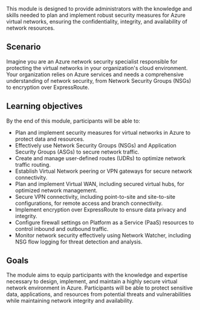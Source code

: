This module is designed to provide administrators with the knowledge and skills needed to plan and implement robust security measures for Azure virtual networks, ensuring the confidentiality, integrity, and availability of network resources.

## Scenario

Imagine you are an Azure network security specialist responsible for protecting the virtual networks in your organization's cloud environment. Your organization relies on Azure services and needs a comprehensive understanding of network security, from Network Security Groups (NSGs) to encryption over ExpressRoute.

## Learning objectives

By the end of this module, participants will be able to:

 -  Plan and implement security measures for virtual networks in Azure to protect data and resources.
 -  Effectively use Network Security Groups (NSGs) and Application Security Groups (ASGs) to secure network traffic.
 -  Create and manage user-defined routes (UDRs) to optimize network traffic routing.
 -  Establish Virtual Network peering or VPN gateways for secure network connectivity.
 -  Plan and implement Virtual WAN, including secured virtual hubs, for optimized network management.
 -  Secure VPN connectivity, including point-to-site and site-to-site configurations, for remote access and branch connectivity.
 -  Implement encryption over ExpressRoute to ensure data privacy and integrity.
 -  Configure firewall settings on Platform as a Service (PaaS) resources to control inbound and outbound traffic.
 -  Monitor network security effectively using Network Watcher, including NSG flow logging for threat detection and analysis.

## Goals

The module aims to equip participants with the knowledge and expertise necessary to design, implement, and maintain a highly secure virtual network environment in Azure. Participants will be able to protect sensitive data, applications, and resources from potential threats and vulnerabilities while maintaining network integrity and availability.
